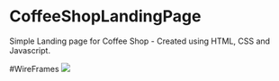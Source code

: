 # CoffeeShopLandingPage
Simple Landing page for Coffee Shop - Created using HTML, CSS and Javascript.

#WireFrames
<img src = "https://github.com/JustinAdkins25/CoffeeShopLandingPage/assets/104293741/63a46817-f4dc-445c-b447-88a63ace34f8" />
